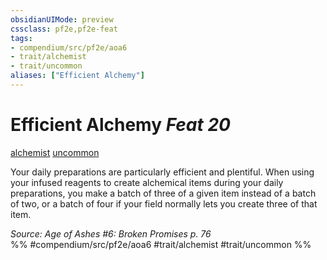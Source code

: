 ```yaml
---
obsidianUIMode: preview
cssclass: pf2e,pf2e-feat
tags:
- compendium/src/pf2e/aoa6
- trait/alchemist
- trait/uncommon
aliases: ["Efficient Alchemy"]
---
```

# Efficient Alchemy  *Feat 20*  
[alchemist](Reference/Rules/Traits/alchemist.md "Alchemist Class Trait")  [uncommon](uncommon.md "Uncommon Rarity Trait")  


Your daily preparations are particularly efficient and plentiful. When using your infused reagents to create alchemical items during your daily preparations, you make a batch of three of a given item instead of a batch of two, or a batch of four if your field normally lets you create three of that item.

*Source: Age of Ashes #6: Broken Promises p. 76*  
%% #compendium/src/pf2e/aoa6 #trait/alchemist #trait/uncommon %%